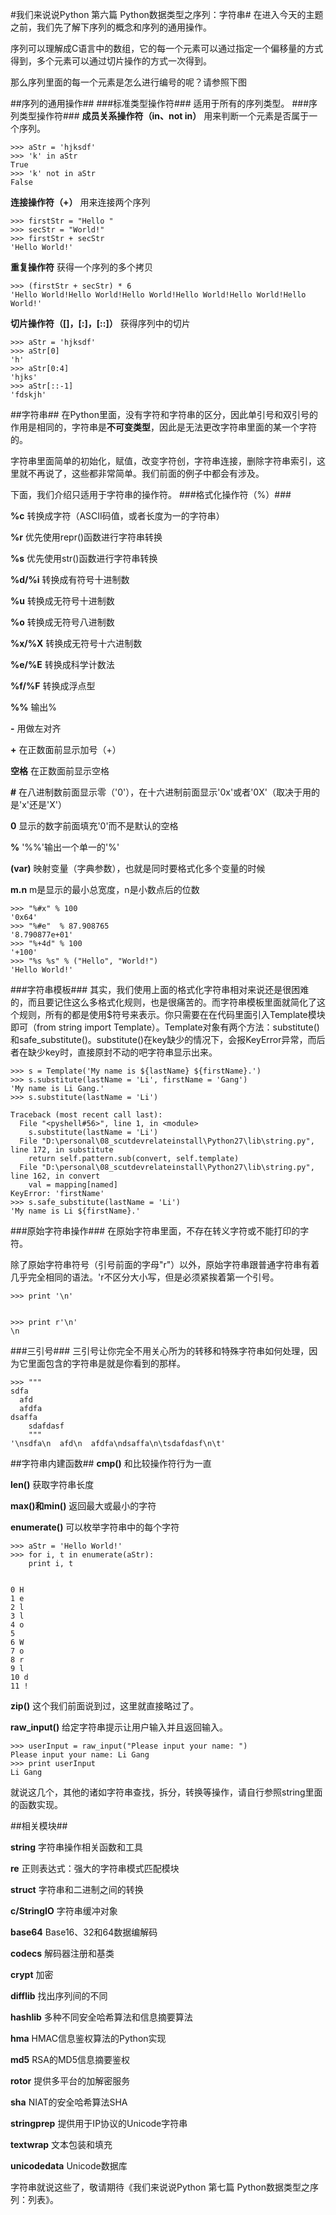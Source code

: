 #我们来说说Python 第六篇 Python数据类型之序列：字符串#
在进入今天的主题之前，我们先了解下序列的概念和序列的通用操作。

序列可以理解成C语言中的数组，它的每一个元素可以通过指定一个偏移量的方式得到，多个元素可以通过切片操作的方式一次得到。

那么序列里面的每一个元素是怎么进行编号的呢？请参照下图


##序列的通用操作##
###标准类型操作符###
适用于所有的序列类型。
###序列类型操作符###
**成员关系操作符（in、not in）** 用来判断一个元素是否属于一个序列。

	>>> aStr = 'hjksdf'
	>>> 'k' in aStr
	True
	>>> 'k' not in aStr
	False

**连接操作符（+）**   用来连接两个序列
  
	>>> firstStr = "Hello "
	>>> secStr = "World!"
	>>> firstStr + secStr
	'Hello World!'

**重复操作符**   获得一个序列的多个拷贝

	>>> (firstStr + secStr) * 6
	'Hello World!Hello World!Hello World!Hello World!Hello World!Hello World!'

**切片操作符（[]，[:]，[::]）**   获得序列中的切片

	>>> aStr = 'hjksdf'
	>>> aStr[0]
	'h'
	>>> aStr[0:4]
	'hjks'
	>>> aStr[::-1]
	'fdskjh'

##字符串##
在Python里面，没有字符和字符串的区分，因此单引号和双引号的作用是相同的，字符串是**不可变类型**，因此是无法更改字符串里面的某一个字符的。

字符串里面简单的初始化，赋值，改变字符创，字符串连接，删除字符串索引，这里就不再说了，这些都非常简单。我们前面的例子中都会有涉及。

下面，我们介绍只适用于字符串的操作符。
###格式化操作符（%）###

**%c**    转换成字符（ASCII码值，或者长度为一的字符串）

**%r**  优先使用repr()函数进行字符串转换

**%s**    优先使用str()函数进行字符串转换

**%d/%i**   转换成有符号十进制数

**%u**   转换成无符号十进制数

**%o**  转换成无符号八进制数

**%x/%X**  转换成无符号十六进制数

**%e/%E**  转换成科学计数法

**%f/%F**   转换成浮点型

**%%**          输出%

**-**   用做左对齐

**+**    在正数面前显示加号（+） 

**空格**   在正数面前显示空格     

**#**      在八进制数前面显示零（'0'），在十六进制前面显示'0x'或者'0X'（取决于用的是'x'还是'X'）

**0**     显示的数字前面填充'0'而不是默认的空格

**%**        '%%'输出一个单一的'%'

**(var)**      映射变量（字典参数），也就是同时要格式化多个变量的时候

**m.n**    m是显示的最小总宽度，n是小数点后的位数

	>>> "%#x" % 100
	'0x64'
	>>> "%#e"  % 87.908765
	'8.790877e+01'
	>>> "%+4d" % 100
	'+100'
	>>> "%s %s" % ("Hello", "World!")
	'Hello World!'

###字符串模板###
其实，我们使用上面的格式化字符串相对来说还是很困难的，而且要记住这么多格式化规则，也是很痛苦的。而字符串模板里面就简化了这个规则，所有的都是使用$符号来表示。你只需要在在代码里面引入Template模块即可（from string import Template）。Template对象有两个方法：substitute()和safe_substitute()。substitute()在key缺少的情况下，会报KeyError异常，而后者在缺少key时，直接原封不动的吧字符串显示出来。

	>>> s = Template('My name is ${lastName} ${firstName}.')
	>>> s.substitute(lastName = 'Li', firstName = 'Gang')
	'My name is Li Gang.'
	>>> s.substitute(lastName = 'Li')
	
	Traceback (most recent call last):
	  File "<pyshell#56>", line 1, in <module>
	    s.substitute(lastName = 'Li')
	  File "D:\personal\08_scutdevrelateinstall\Python27\lib\string.py", line 172, in substitute
	    return self.pattern.sub(convert, self.template)
	  File "D:\personal\08_scutdevrelateinstall\Python27\lib\string.py", line 162, in convert
	    val = mapping[named]
	KeyError: 'firstName'
	>>> s.safe_substitute(lastName = 'Li')
	'My name is Li ${firstName}.'


###原始字符串操作###
在原始字符串里面，不存在转义字符或不能打印的字符。

除了原始字符串符号（引号前面的字母"r"）以外，原始字符串跟普通字符串有着几乎完全相同的语法。'r不区分大小写，但是必须紧挨着第一个引号。

	>>> print '\n'
	
	
	>>> print r'\n'
	\n

###三引号###
三引号让你完全不用关心所为的转移和特殊字符串如何处理，因为它里面包含的字符串是就是你看到的那样。

	>>> """
	sdfa
	  afd
	  afdfa
	dsaffa
		sdafdasf
		"""
	'\nsdfa\n  afd\n  afdfa\ndsaffa\n\tsdafdasf\n\t'

##字符串内建函数##
**cmp()**   和比较操作符行为一直

**len()**     获取字符串长度

**max()和min()**    返回最大或最小的字符

**enumerate()**    可以枚举字符串中的每个字符

	>>> aStr = 'Hello World!'
	>>> for i, t in enumerate(aStr):
		print i, t
	
		
	0 H
	1 e
	2 l
	3 l
	4 o
	5  
	6 W
	7 o
	8 r
	9 l
	10 d
	11 !

**zip()**  这个我们前面说到过，这里就直接略过了。

**raw_input()**   给定字符串提示让用户输入并且返回输入。

	>>> userInput = raw_input("Please input your name: ")
	Please input your name: Li Gang
	>>> print userInput
	Li Gang

就说这几个，其他的诸如字符串查找，拆分，转换等操作，请自行参照string里面的函数实现。

##相关模块##

**string**  字符串操作相关函数和工具

**re**          正则表达式：强大的字符串模式匹配模块

**struct**  字符串和二进制之间的转换

**c/StringIO**  字符串缓冲对象

**base64**  Base16、32和64数据编解码

**codecs**  解码器注册和基类

**crypt**  加密

**difflib**   找出序列间的不同

**hashlib**   多种不同安全哈希算法和信息摘要算法

**hma**  HMAC信息鉴权算法的Python实现

**md5**  RSA的MD5信息摘要鉴权

**rotor**  提供多平台的加解密服务

**sha**   NIAT的安全哈希算法SHA

**stringprep**   提供用于IP协议的Unicode字符串

**textwrap**   文本包装和填充

**unicodedata**   Unicode数据库

字符串就说这些了，敬请期待《我们来说说Python 第七篇 Python数据类型之序列：列表》。